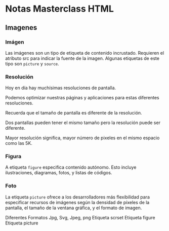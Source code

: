 # Notas Masterclass HTML
## Imagenes
### Imágen

Las imágenes son un tipo de etiqueta de contenido incrustado.
Requieren el atributo src para indicar la fuente de la imagen.
Algunas etiquetas de este tipo son `picture` y `source`.

### Resolución

Hoy en día hay muchísimas resoluciones de pantalla.

Podemos optimizar nuestras páginas y aplicaciones para estas diferentes resoluciones.

Recuerda que el tamaño de pantalla es diferente de la resolución.

Dos pantallas pueden tener el mismo tamaño pero la resolución puede ser diferente.

Mayor resolución significa, mayor número de pixeles en el mismo espacio como las 5K.

### Figura

A etiqueta `figure` especifica contenido autónomo.
Esto incluye ilustraciones, diagramas, fotos, y listas de códigos.


### Foto

La etiqueta `picture` ofrece a los desarrolladores más flexibilidad para especificar recursos de imágenes según la densidad de píxeles de la pantalla, el tamaño de la ventana gráfica, y el formato de imagen.

Diferentes Formatos Jpg, Svg, Jpeg, png
Etiqueta scrset
Etiqueta figure
Etiqueta picture

